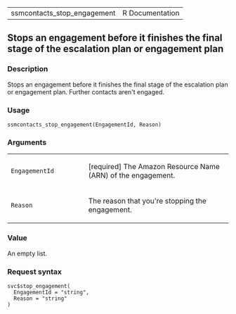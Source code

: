 <table style="width: 100%;">
<tbody>
<tr class="odd">
<td>ssmcontacts_stop_engagement</td>
<td style="text-align: right;">R Documentation</td>
</tr>
</tbody>
</table>

## Stops an engagement before it finishes the final stage of the escalation plan or engagement plan

### Description

Stops an engagement before it finishes the final stage of the escalation
plan or engagement plan. Further contacts aren't engaged.

### Usage

    ssmcontacts_stop_engagement(EngagementId, Reason)

### Arguments

<table>
<colgroup>
<col style="width: 35%" />
<col style="width: 65%" />
</colgroup>
<tbody>
<tr class="odd">
<td><code
id="ssmcontacts_stop_engagement_:_EngagementId">EngagementId</code></td>
<td><p>[required] The Amazon Resource Name (ARN) of the
engagement.</p></td>
</tr>
<tr class="even">
<td><code id="ssmcontacts_stop_engagement_:_Reason">Reason</code></td>
<td><p>The reason that you're stopping the engagement.</p></td>
</tr>
</tbody>
</table>

### Value

An empty list.

### Request syntax

    svc$stop_engagement(
      EngagementId = "string",
      Reason = "string"
    )
